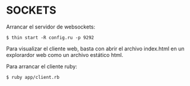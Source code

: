 # SOCKETS

Arrancar el servidor de websockets:

	$ thin start -R config.ru -p 9292

Para visualizar el cliente web, basta con abrir el archivo index.html en un explorardor web como un archivo estático html.

Para arrancar el cliente ruby:

	$ ruby app/client.rb